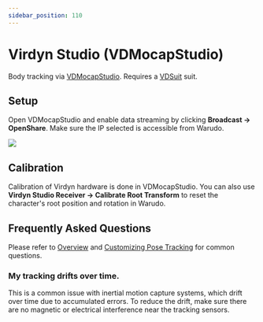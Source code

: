 ```yaml
---
sidebar_position: 110
---
```


# Virdyn Studio (VDMocapStudio)

Body tracking via [VDMocapStudio](https://www.virdynm.com/virdyn-vdmocap-studio-motion-capture-software-system-for-vdsuit-full-product/). Requires a [VDSuit](https://www.virdynm.com/virdyn-vdsuit-full-for-full-body-function-inertia-motion-capture-suit-product/) suit.

## Setup

Open VDMocapStudio and enable data streaming by clicking **Broadcast -> OpenShare**. Make sure the IP selected is accessible from Warudo.

![](pathname:///doc-img/en-virdyn-1.png)

## Calibration

Calibration of Virdyn hardware is done in VDMocapStudio. You can also use **Virdyn Studio Receiver -> Calibrate Root Transform** to reset the character's root position and rotation in Warudo.

## Frequently Asked Questions

Please refer to [Overview](overview#FAQ) and [Customizing Pose Tracking](pose-tracking#FAQ) for common questions.

### My tracking drifts over time.

This is a common issue with inertial motion capture systems, which drift over time due to accumulated errors. To reduce the drift, make sure there are no magnetic or electrical interference near the tracking sensors.
